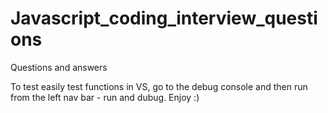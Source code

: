 # Javascript_coding_interview_questions
Questions and answers



To test easily test functions in VS, go to the debug console and then run from the left nav bar - run and dubug.  Enjoy :)
